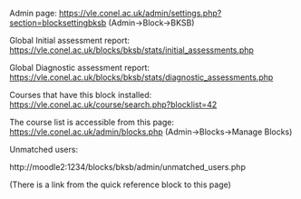 Admin page: 
https://vle.conel.ac.uk/admin/settings.php?section=blocksettingbksb
(Admin->Block->BKSB)

Global Initial assessment report: 
https://vle.conel.ac.uk/blocks/bksb/stats/initial_assessments.php

Global Diagnostic assessment report: 
https://vle.conel.ac.uk/blocks/bksb/stats/diagnostic_assessments.php

Courses that have this block installed:
https://vle.conel.ac.uk/course/search.php?blocklist=42

The course list is accessible from this page: 
https://vle.conel.ac.uk/admin/blocks.php
(Admin->Blocks->Manage Blocks)

Unmatched users:

http://moodle2:1234/blocks/bksb/admin/unmatched_users.php

(There is a link from the quick reference block to this page)
